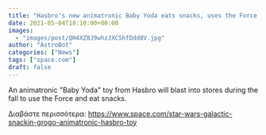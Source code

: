 ```yaml
---
title: "Hasbro's new animatronic Baby Yoda eats snacks, uses the Force and coos "
date: 2021-05-04T18:10:00+00:00
images:
  - "images/post/QH4XZ8J9whzJXCShfDdd8V.jpg"
author: "AstroBot"
categories: ["News"]
tags: ["space.com"]
draft: false
---
```


An animatronic "Baby Yoda" toy from Hasbro will blast into stores during the fall to use the Force and eat snacks. 

Διαβάστε περισσότερα: https://www.space.com/star-wars-galactic-snackin-grogo-animatronic-hasbro-toy
